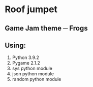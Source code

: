 # Roof jumpet

## Game Jam theme ─ Frogs

## Using:

1. Python 3.9.2
2. Pygame 2.1.2
3. sys python module
4. json python module
5. random python module
